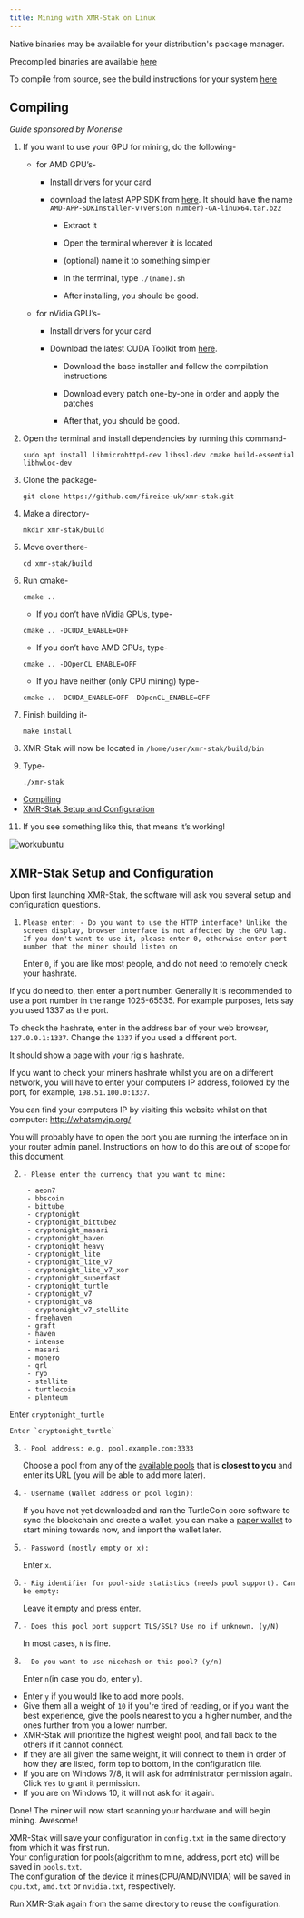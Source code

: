 ```yaml
---
title: Mining with XMR-Stak on Linux
---
```


Native binaries may be available for your distribution's package manager.

Precompiled binaries are available [here](https://github.com/fireice-uk/xmr-stak/releases)

To compile from source, see the build instructions for your system [here](https://github.com/fireice-uk/xmr-stak/blob/master/doc/compile_Linux.md)

## Compiling

*Guide sponsored by Monerise*

1. If you want to use your GPU for mining, do the following-

    * for AMD GPU’s-

        * Install drivers for your card

        * download the latest APP SDK from [here](https://github.com/Microsoft/LightGBM/releases/download/v2.0.12/AMD-APP-SDKInstaller-v3.0.130.136-GA-linux64.tar.bz2). It should have the name `AMD-APP-SDKInstaller-v(version number)-GA-linux64.tar.bz2`

            * Extract it

            * Open the terminal wherever it is located

            * (optional) name it to something simpler

            * In the terminal, type `./(name).sh`

            * After installing, you should be good.

    * for nVidia GPU’s-

        * Install drivers for your card

        * Download the latest CUDA Toolkit from [here](https://developer.nvidia.com/cuda-downloads?target_os=Linux&target_arch=x86_64).

            * Download the base installer and follow the compilation instructions

            * Download every patch one-by-one in order and apply the patches

            * After that, you should be good.

2.  Open the terminal and install dependencies by running this command-

    ```
    sudo apt install libmicrohttpd-dev libssl-dev cmake build-essential libhwloc-dev
    ```

3.  Clone the package-

    `git clone https://github.com/fireice-uk/xmr-stak.git`

4.  Make a directory-

    `mkdir xmr-stak/build`

5.  Move over there-  

    `cd xmr-stak/build`

6.  Run cmake-

    `cmake ..`

    * If you don’t have nVidia GPUs, type-

    `cmake .. -DCUDA_ENABLE=OFF`

    * If you don’t have AMD GPUs, type-

    `cmake .. -DOpenCL_ENABLE=OFF`

    * If you have neither (only CPU mining) type-

    `cmake .. -DCUDA_ENABLE=OFF -DOpenCL_ENABLE=OFF`

7.  Finish building it-

    `make install`

8.  XMR-Stak will now be located in `/home/user/xmr-stak/build/bin`

9. Type-

    `./xmr-stak`

- [Compiling](#compiling)
- [XMR-Stak Setup and Configuration](#xmr-stak-setup-and-configuration)

11. If you see something like this, that means it’s working!

![workubuntu](../../assets/xmrstak-ubuntuwork.png)

## XMR-Stak Setup and Configuration

Upon first launching XMR-Stak, the software will ask you several setup and configuration questions.

1.  `Please enter: - Do you want to use the HTTP interface? Unlike the screen display, browser interface is not affected by the GPU lag. If you don't want to use it, please enter 0, otherwise enter port number that the miner should listen on`

    Enter `0`, if you are like most people, and do not need to remotely check your hashrate.

If you do need to, then enter a port number. Generally it is recommended to use a port number in the range 1025-65535.
For example purposes, lets say you used 1337 as the port.

To check the hashrate, enter in the address bar of your web browser, `127.0.0.1:1337`.
Change the `1337` if you used a different port.

It should show a page with your rig's hashrate.

If you want to check your miners hashrate whilst you are on a different network, you will have to enter your computers IP address, followed by the port, for example, `198.51.100.0:1337`.

You can find your computers IP by visiting this website whilst on that computer: http://whatsmyip.org/

You will probably have to open the port you are running the interface on in your router admin panel. Instructions on how to do this are out of scope for this document.

2. ```
   - Please enter the currency that you want to mine:

    - aeon7
    - bbscoin
    - bittube
    - cryptonight
    - cryptonight_bittube2
    - cryptonight_masari
    - cryptonight_haven
    - cryptonight_heavy
    - cryptonight_lite
    - cryptonight_lite_v7
    - cryptonight_lite_v7_xor
    - cryptonight_superfast
    - cryptonight_turtle
    - cryptonight_v7
    - cryptonight_v8
    - cryptonight_v7_stellite
    - freehaven
    - graft
    - haven
    - intense
    - masari
    - monero
    - qrl
    - ryo
    - stellite
    - turtlecoin
    - plenteum
   ```
Enter `cryptonight_turtle`

    Enter `cryptonight_turtle`

3.  `- Pool address: e.g. pool.example.com:3333`

    Choose a pool from any of the [available pools](Pools) that is **closest to you** and enter its URL (you will be able to add more later).

4.  `- Username (Wallet address or pool login):`  

    If you have not yet downloaded and ran the TurtleCoin core software to sync the blockchain and create a wallet, you can make a [paper wallet](../wallets/Making-a-Paper-Wallet) to start mining towards now, and import the wallet later.

5.  `- Password (mostly empty or x):`  

    Enter `x`.

6.  `- Rig identifier for pool-side statistics (needs pool support). Can be empty:`

    Leave it empty and press enter.

7.  `- Does this pool port support TLS/SSL? Use no if unknown. (y/N)`  

    In most cases, `N` is fine.

8.  `- Do you want to use nicehash on this pool? (y/n)`  

    Enter `n`(in case you do, enter `y`).

* Enter `y` if you would like to add more pools.
* Give them all a weight of `10` if you're tired of reading, or if you want the best experience, give the pools nearest to you a higher number, and the ones further from you a lower number.  
* XMR-Stak will prioritize the highest weight pool, and fall back to the others if it cannot connect.
* If they are all given the same weight, it will connect to them in order of how they are listed, form top to bottom, in the configuration file.
* If you are on Windows 7/8, it will ask for administrator permission again. Click `Yes` to grant it permission.
* If you are on Windows 10, it will not ask for it again.

Done! The miner will now start scanning your hardware and will begin mining. Awesome!


XMR-Stak will save your configuration in `config.txt`  in the same directory from which it was first run.   
Your configuration for pools(algorithm to mine, address, port etc) will be saved in `pools.txt`.  
The configuration of the device it mines(CPU/AMD/NVIDIA) will be saved in `cpu.txt`, `amd.txt` or `nvidia.txt`, respectively.


Run XMR-Stak again from the same directory to reuse the configuration.
